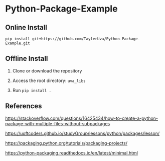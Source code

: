 # Python-Package-Example

## Online Install

```pip install git+https://github.com/TaylerUva/Python-Package-Example.git```

## Offline Install

1. Clone or download the repository

2. Access the root directory: ```uva_libs```

3. Run ```pip install .```

## References

<https://stackoverflow.com/questions/16425434/how-to-create-a-python-package-with-multiple-files-without-subpackages>

<https://uoftcoders.github.io/studyGroup/lessons/python/packages/lesson/>

<https://packaging.python.org/tutorials/packaging-projects/>

<https://python-packaging.readthedocs.io/en/latest/minimal.html>
